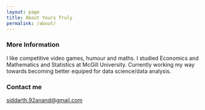 ```yaml
---
layout: page
title: About Yours Truly
permalink: /about/
---
```



### More Information

I like competitive video games, humour and maths. I studied Economics and Mathematics and Statistics at McGill University. Currently working my way towards becoming better equiped for data science/data analysis.  

### Contact me

[siddarth.92anand@gmail.com](mailto:siddarth.92anand@gmail.com)
